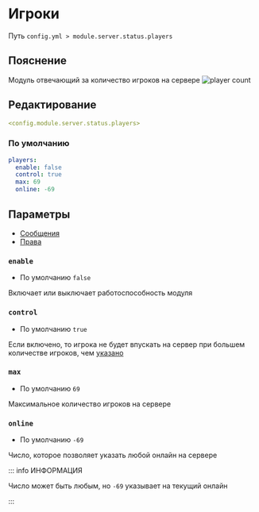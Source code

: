 # Игроки
Путь `config.yml > module.server.status.players`

## Пояснение
Модуль отвечающий за количество игроков на сервере
![player count](/playercount.png)

## Редактирование
```yaml
<config.module.server.status.players>
```

### По умолчанию
```yaml
players:
  enable: false
  control: true
  max: 69
  online: -69
```

## Параметры

- [Сообщения](/en/messages/ru_ru/module/server/status/players/)
- [Права](/en/permissions/module/server/status/players/)

### `enable`
- По умолчанию `false`

Включает или выключает работоспособность модуля

### `control`
- По умолчанию `true`

Если включено, то игрока не будет впускать на сервер при большем количестве игроков, чем [указано](#max)

### `max`
- По умолчанию `69`

Максимальное количество игроков на сервере

### `online`
- По умолчанию `-69`

Число, которое позволяет указать любой онлайн на сервере

::: info ИНФОРМАЦИЯ

Число может быть любым, но `-69` указывает на текущий онлайн

:::